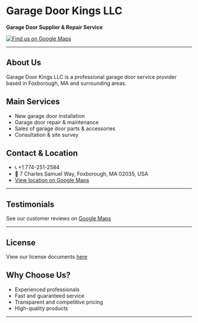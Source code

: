 # Garage Door Kings LLC

**Garage Door Supplier & Repair Service**

[![Find us on Google Maps](https://img.shields.io/badge/Find%20us%20on-Google%20Maps-red?logo=google-maps)](https://maps.app.goo.gl/MvEogT9KHEr7ew436)

---

## About Us

Garage Door Kings LLC is a professional garage door service provider based in Foxborough, MA and surrounding areas.  


## Main Services

- New garage door installation
- Garage door repair & maintenance
- Sales of garage door parts & accessories
- Consultation & site survey


## Contact & Location

- 📞 +1 774-251-2584
- 📍 7 Charles Samuel Way, Foxborough, MA 02035, USA
- [View location on Google Maps](https://maps.app.goo.gl/MvEogT9KHEr7ew436)

---

## Testimonials

See our customer reviews on [Google Maps](https://goo.gl/maps/PwhKHkJY5xdsC1SV8?g_st=ac)

---

## License

View our license documents [here](https://sg.docworkspace.com/d/sILue88S-Av2R0sUG?sa=601.1074)


## Why Choose Us?

- Experienced professionals
- Fast and guaranteed service
- Transparent and competitive pricing
- High-quality products

---